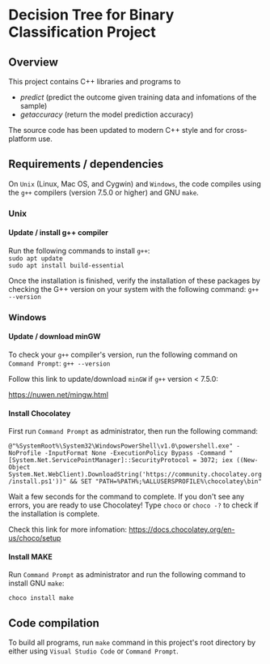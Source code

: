 # Decision Tree for Binary Classification Project
## Overview

This project contains C++ libraries and programs to 

- <em>predict</em> (predict the outcome given training data and infomations of the sample)
- <em>getaccuracy</em> (return the model prediction accuracy)

The source code has been updated to modern C++ style and for cross-platform use.


## Requirements / dependencies

On `Unix` (Linux, Mac OS, and Cygwin) and `Windows`, the code compiles using the `g++` compilers (version 7.5.0 or higher) and GNU `make`.
### Unix

#### Update / install g++ compiler
Run the following commands to install `g++`: 
<br/>`sudo apt update`
<br/>`sudo apt install build-essential`

Once the installation is finished, verify the installation of these packages by checking the G++ version on your system with the following command:
 `g++ --version`
### Windows

#### Update / download minGW
To check your `g++` compiler's version, run the following command on `Command Prompt`:
`g++ --version`

Follow this link to update/download `minGW` if `g++` version < 7.5.0:

https://nuwen.net/mingw.html

#### Install Chocolatey

First run `Command Prompt` as administrator, then run the following command:

`@"%SystemRoot%\System32\WindowsPowerShell\v1.0\powershell.exe" -NoProfile -InputFormat None -ExecutionPolicy Bypass -Command "[System.Net.ServicePointManager]::SecurityProtocol = 3072; iex ((New-Object System.Net.WebClient).DownloadString('https://community.chocolatey.org/install.ps1'))" && SET "PATH=%PATH%;%ALLUSERSPROFILE%\chocolatey\bin"`

Wait a few seconds for the command to complete.
If you don't see any errors, you are ready to use Chocolatey! Type `choco` or `choco -?` to check if the installation is complete.

Check this link for more infomation: https://docs.chocolatey.org/en-us/choco/setup

#### Install MAKE

Run `Command Prompt` as administrator and run the following command to install GNU `make`:

`choco install make`

## Code compilation

To build all programs, run `make` command in this project's root directory by either using `Visual Studio Code` or `Command Prompt`.


